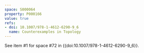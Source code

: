 ```yaml
---
space: S000064
property: P000166
value: true
refs:
- doi: 10.1007/978-1-4612-6290-9_6
  name: Counterexamples in Topology
---
```


See item #1 for space #72 in {{doi:10.1007/978-1-4612-6290-9_6}}.